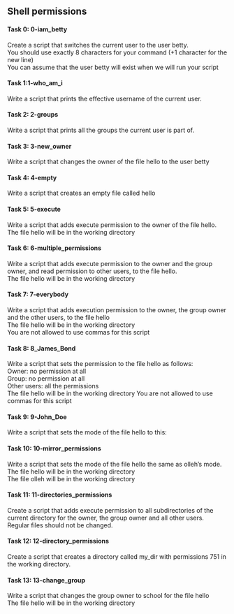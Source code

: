 <h2>Shell permissions</h2>

<h4>Task 0: 0-iam_betty</h4>
Create a script that switches the current user to the user betty.<br>
  You should use exactly 8 characters for your command (+1 character for the new line)<br>
  You can assume that the user betty will exist when we will run your script<br>
<h4>Task 1:1-who_am_i</h4> 
Write a script that prints the effective username of the current user.<br>
<h4>Task 2: 2-groups</h4> 
Write a script that prints all the groups the current user is part of.<br>
<h4>Task 3: 3-new_owner</h4>
Write a script that changes the owner of the file hello to the user betty<br>
<h4>Task 4: 4-empty</h4> 
Write a script that creates an empty file called hello<br>
<h4>Task 5: 5-execute</h4>
Write a script that adds execute permission to the owner of the file hello.<br>
   The file hello will be in the working directory <br>
<h4>Task 6: 6-multiple_permissions</h4>
Write a script that adds execute permission to the owner and the group owner, and read permission to other users, to the file hello.<br>
  The file hello will be in the working directory<br>
<h4>Task 7: 7-everybody</h4> 
Write a script that adds execution permission to the owner, the group owner and the other users, to the file hello<br>
  The file hello will be in the working directory<br>
  You are not allowed to use commas for this script
<h4>Task 8: 8_James_Bond</h4>
Write a script that sets the permission to the file hello as follows:<br>
Owner: no permission at all<br>
Group: no permission at all<br>
Other users: all the permissions<br>
The file hello will be in the working directory You are not allowed to use commas for this script
<h4>Task 9: 9-John_Doe</h4>
Write a script that sets the mode of the file hello to this:
<h4>Task 10: 10-mirror_permissions</h4>
Write a script that sets the mode of the file hello the same as olleh’s mode.<br>
The file hello will be in the working directory<br>
The file olleh will be in the working directory<br>
<h4>Task 11: 11-directories_permissions</h4>
Create a script that adds execute permission to all subdirectories of the current directory for the owner, the group owner and all other users. Regular files should not be changed.
<h4>Task 12: 12-directory_permissions</h4>
Create a script that creates a directory called my_dir with permissions 751 in the working directory.
<h4>Task 13: 13-change_group</h4>
Write a script that changes the group owner to school for the file hello <br>
The file hello will be in the working directory
